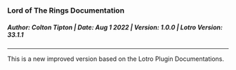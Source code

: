 ### **Lord of The Rings Documentation**
##### Author: Colton Tipton | Date: Aug 1 2022 | Version: 1.0.0 | Lotro Version: 33.1.1
---
This is a new improved version based on the Lotro Plugin Documentations.
